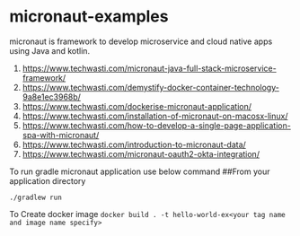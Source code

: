 # micronaut-examples
micronaut is framework to develop microservice and cloud native apps using Java and kotlin.

1. https://www.techwasti.com/micronaut-java-full-stack-microservice-framework/
2. https://www.techwasti.com/demystify-docker-container-technology-9a8e1ec3968b/
3. https://www.techwasti.com/dockerise-micronaut-application/
4. https://www.techwasti.com/installation-of-micronaut-on-macosx-linux/
5. https://www.techwasti.com/how-to-develop-a-single-page-application-spa-with-micronaut/
6. https://www.techwasti.com/introduction-to-micronaut-data/
7. https://www.techwasti.com/micronaut-oauth2-okta-integration/

To run gradle micronaut application use below command 
 ##From your application directory 
 
 `./gradlew run`
 
 To Create docker image 
 `docker build . -t hello-world-ex<your tag name and image name specify>`


